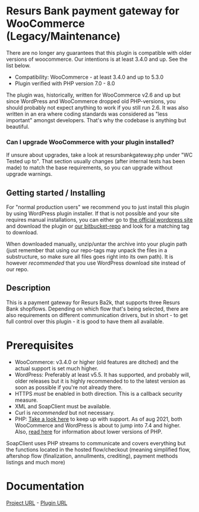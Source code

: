 # Resurs Bank payment gateway for WooCommerce (Legacy/Maintenance)

There are no longer any guarantees that this plugin is compatible with older versions of woocommerce. Our intentions is at least 3.4.0 and up. See the list below.

* Compatibility: WooCommerce - at least 3.4.0 and up to 5.3.0
* Plugin verified with PHP version 7.0 - 8.0

The plugin was, historically, written for WooCommerce v2.6 and up but since WordPress and WooCommerce dropped old PHP-versions, you should probably not expect anything to work if you still run 2.6. It was also written in an era where coding standards was considered as "less important" amongst developers. That's why the codebase is anything but beautiful.

### Can I upgrade WooCommerce with your plugin installed?

If unsure about upgrades, take a look at resursbankgateway.php under "WC Tested up to". That section usually changes (after internal tests has been made) to match the base requirements, so you can upgrade without upgrade warnings.

## Getting started / Installing

For "normal production users" we recommend you to just install this plugin by using WordPress plugin installer. If that is not possible and your site requires manual installations, you can either go to [the official wordpress site](https://sv.wordpress.org/plugins/resurs-bank-payment-gateway-for-woocommerce/) and download the plugin or [our bitbucket-repo](https://bitbucket.org/resursbankplugins/resurs-bank-payment-gateway-for-woocommerce/downloads/?tab=tags) and look for a matching tag to download.

When downloaded manually, unzip/untar the archive into your plugin path (just remember that using our repo-tags may unpack the files in a substructure, so make sure all files goes right into its own path). It is however *recommended* that you use WordPress download site instead of our repo. 

## Description

This is a payment gateway for Resurs Ba2k, that supports three Resurs Bank shopflows. Depending on which flow that's being selected, there are also requirements on different communication drivers, but in short - to get full control over this plugin - it is good to have them all available.

# Prerequisites

* WooCommerce: v3.4.0 or higher (old features are ditched) and the actual support is set much higher.
* WordPress: Preferably at least v5.5. It has supported, and probably will, older releases but it is highly
  recommended to to the latest version as soon as possible if you're not already there.
* HTTPS *must* be enabled in both direction. This is a callback security measure.
* XML and SoapClient must be available.
* Curl is *recommended* but not necessary.
* PHP: [Take a look here](https://docs.woocommerce.com/document/server-requirements/) to keep up with support. As of aug
  2021, both WooCommerce and WordPress is about to jump into 7.4 and higher.
  Also, [read here](https://wordpress.org/news/2019/04/minimum-php-version-update/) for information about lower versions
  of PHP.

SoapClient uses PHP streams to communicate and covers everything but the functions located in the hosted flow/checkout (meaning simplified flow, aftershop flow (finalization, annullments, crediting), payment methods listings and much more)

# Documentation

[Project URL](https://test.resurs.com/docs/display/ecom/WooCommerce) - [Plugin URL](https://wordpress.org/plugins/resurs-bank-payment-gateway-for-woocommerce/)
